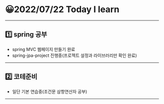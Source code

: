 # 😀2022/07/22 Today I learn
-------------------------
## 1️⃣ spring 공부
  * spring MVC 웹페이지 만들기 완료
  * spring-jpa-project 진행중(프로젝트 설정과 라이브러리만 확인 완료)
------------------------
## 2️⃣ 코테준비
  * 일단 기본 연습중(조건문 삼항연산자 공부)
-------------------------
